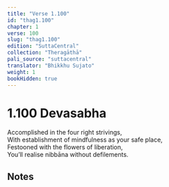 ```yaml
---
title: "Verse 1.100"
id: "thag1.100"
chapter: 1
verse: 100
slug: "thag1.100"
edition: "SuttaCentral"
collection: "Theragāthā"
pali_source: "suttacentral"
translator: "Bhikkhu Sujato"
weight: 1
bookHidden: true
---
```


# 1.100 Devasabha  

Accomplished in the four right strivings,  
With establishment of mindfulness as your safe place,  
Festooned with the flowers of liberation,  
You’ll realise nibbāna without defilements.

## Notes